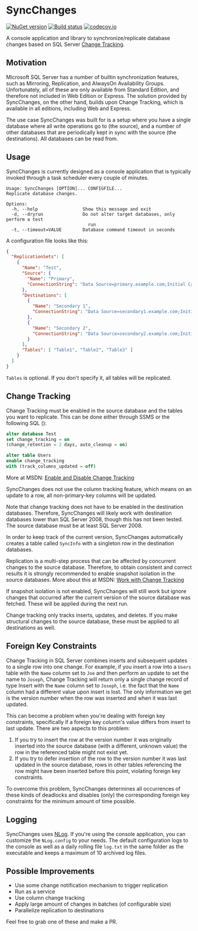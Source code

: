 SyncChanges
===========

[![NuGet version](https://badge.fury.io/nu/SyncChanges.svg)](http://badge.fury.io/nu/SyncChanges)
[![Build status](https://ci.appveyor.com/api/projects/status/pn3y41ltb8tcq4kk?svg=true)](https://ci.appveyor.com/project/mganss/syncchanges/branch/master)
[![codecov.io](https://codecov.io/github/mganss/SyncChanges/coverage.svg?branch=master)](https://codecov.io/github/mganss/SyncChanges?branch=master)

A console application and library to synchronize/replicate database changes based on SQL Server [Change Tracking](https://msdn.microsoft.com/en-us/library/bb933875.aspx).

Motivation
----------

Microsoft SQL Server has a number of builtin synchronization features, such as Mirroring, Replication, and AlwaysOn Availability Groups. Unfortunately, all of these are only available from Standard Edition, and therefore not included in Web Edition or Express. The solution provided by SyncChanges, on the other hand, builds upon Change Tracking, which is available in all editions, including Web and Express.

The use case SyncChanges was built for is a setup where you have a single database where all write operations go to (the source), and a number of other databases that are periodically kept in sync with the source (the destinations). All databases can be read from.

Usage
-----

SyncChanges is currently designed as a console application that is typically invoked through a task scheduler every couple of minutes.

```
Usage: SyncChanges [OPTION]... CONFIGFILE...
Replicate database changes.

Options:
  -h, --help                 Show this message and exit
  -d, --dryrun               Do not alter target databases, only perform a test
                               run
  -t, --timeout=VALUE        Database command timeout in seconds
```

A configuration file looks like this:

```json
{
  "ReplicationSets": [
    {
      "Name": "Test",
      "Source": {
        "Name": "Primary",
        "ConnectionString": "Data Source=primary.example.com;Initial Catalog=Test;Integrated Security=True;MultipleActiveResultSets=True"
      },
      "Destinations": [
        {
          "Name": "Secondary 1",
          "ConnectionString": "Data Source=secondary1.example.com;Initial Catalog=Test;Integrated Security=True;MultipleActiveResultSets=True"
        },
        {
          "Name": "Secondary 2",
          "ConnectionString": "Data Source=secondary2.example.com;Initial Catalog=Test;Integrated Security=True;MultipleActiveResultSets=True"
        }
      ],
      "Tables": [ "Table1", "Table2", "Table3" ]
    }
  ]
}
```

`Tables` is optional. If you don't specify it, all tables will be replicated.

Change Tracking
---------------

Change Tracking must be enabled in the source database and the tables you want to replicate. This can be done either through SSMS or the following SQL ():

```sql
alter database Test
set change_tracking = on
(change_retention = 2 days, auto_cleanup = on)

alter table Users
enable change_tracking
with (track_columns_updated = off)
```

More at MSDN: [Enable and Disable Change Tracking](https://msdn.microsoft.com/en-us/library/bb964713.aspx)

SyncChanges does not use the column tracking feature, which means on an update to a row, all non-primary-key columns will be updated.

Note that change tracking does not have to be enabled in the destination databases. Therefore, SyncChanges will likely work with destination databases lower than SQL Server 2008, though this has not been tested. The source database must be at least SQL Server 2008.

In order to keep track of the current version, SyncChanges automatically creates a table called `SyncInfo` with a singleton row in the destination databases.

Replication is a multi-step process that can be affected by concurrent changes to the source database. Therefore, to obtain consistent and correct results it is strongly recommended to enable snapshot isolation in the source databases. More about this at MSDN: [Work with Change Tracking](https://msdn.microsoft.com/en-us/library/bb933874.aspx#Obtaining-Consistent-and-Correct-Results)

If snapshot isolation is not enabled, SyncChanges will still work but ignore changes that occurred after the current version of the source database was fetched. These will be applied during the next run.

Change tracking only tracks inserts, updates, and deletes. If you make structural changes to the source database, these must be applied to all destinations as well.

Foreign Key Constraints
-----------------------------------------------

Change Tracking in SQL Server combines inserts and subsequent updates to a single row into one change. For example, if you insert a row into a `Users` table with the `Name` column set to `Joe` and then perform an update to set the name to `Joseph`, Change Tracking will return only a single change record of type Insert with the `Name` column set to `Joseph`, i.e. the fact that the `Name` column had a different value upon insert is lost. The only information we get is the version number when the row was inserted and when it was last updated.

This can become a problem when you're dealing with foreign key constraints, specifically if a foreign key column's value differs from insert to last update. There are two aspects to this problem:

1. If you try to insert the row at the version number it was originally inserted into the source database (with a different, unknown value) the row in the referenced table might not exist yet.
2. If you try to defer insertion of the row to the version number it was last updated in the source database, rows in other tables referencing the row might have been inserted before this point, violating foreign key constraints.

To overcome this problem, SyncChanges determines all occurrences of these kinds of deadlocks and disables (only) the corresponding foreign key constraints for the minimum amount of time possible.

Logging
-------

SyncChanges uses [NLog](https://github.com/NLog/NLog). If you're using the console application, you can customize the `NLog.config` to your needs. The default configuration logs to the console as well as a daily rolling file `log.txt` in the same folder as the executable and keeps a maximum of 10 archived log files.

Possible Improvements
----------------------------

- Use some change notification mechanism to trigger replication
- Run as a service
- Use column change tracking
- Apply large amount of changes in batches (of configurable size)
- Parallelize replication to destinations

Feel free to grab one of these and make a PR.
